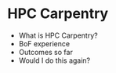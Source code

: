 ---
---

# HPC Carpentry

* What is HPC Carpentry?
* BoF experience
* Outcomes so far
* Would I do this again?
